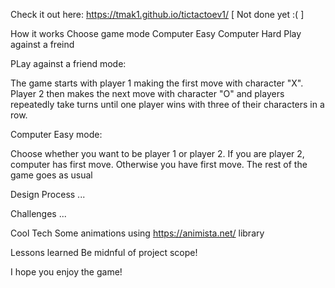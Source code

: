 Check it out here: https://tmak1.github.io/tictactoev1/
[ Not done yet  :( ]


How it works
Choose game mode
  Computer Easy
  Computer Hard
  Play against a freind
  
PLay against a friend mode:

The game starts with player 1 making the first move with character "X". Player 2 then makes the next move with character "O" and players repeatedly take turns until one player wins with three of their characters in a row.

Computer Easy mode: 

Choose whether you want to be player 1 or player 2. If you are player 2, computer has first move. Otherwise you have first move. The rest of the game goes as usual

Design Process
...

Challenges
...

Cool Tech
Some animations using https://animista.net/ library

Lessons learned
Be midnful of project scope!

I hope you enjoy the game!
